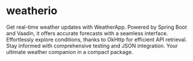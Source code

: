 # weatherio
Get real-time weather updates with WeatherApp. Powered by Spring Boot and Vaadin, it offers accurate forecasts with a seamless interface. Effortlessly explore conditions, thanks to OkHttp for efficient API retrieval. Stay informed with comprehensive testing and JSON integration. Your ultimate weather companion in a compact package.
